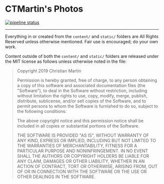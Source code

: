 CTMartin's Photos
===============
[![pipeline status](https://gitlab.com/ctmartin/vis/badges/master/pipeline.svg)](https://gitlab.com/ctmartin/vis/commits/master)



---

Everything in or created from the `content/` and `static/` folders are All Rights Reserved unless otherwise mentioned. Fair use is encouraged; do your own work.

Content outside of both the `content/` and `static/` folders are released under the MIT license as follows unless otherwise noted in the file:

> Copyright 2019 Christian Martin
>
> Permission is hereby granted, free of charge, to any person obtaining a copy of this software and associated documentation files (the "Software"), to deal in the Software without restriction, including without limitation the rights to use, copy, modify, merge, publish, distribute, sublicense, and/or sell copies of the Software, and to permit persons to whom the Software is furnished to do so, subject to the following conditions:
>
> The above copyright notice and this permission notice shall be included in all copies or substantial portions of the Software.
>
> THE SOFTWARE IS PROVIDED "AS IS", WITHOUT WARRANTY OF ANY KIND, EXPRESS OR IMPLIED, INCLUDING BUT NOT LIMITED TO THE WARRANTIES OF MERCHANTABILITY, FITNESS FOR A PARTICULAR PURPOSE AND NONINFRINGEMENT. IN NO EVENT SHALL THE AUTHORS OR COPYRIGHT HOLDERS BE LIABLE FOR ANY CLAIM, DAMAGES OR OTHER LIABILITY, WHETHER IN AN ACTION OF CONTRACT, TORT OR OTHERWISE, ARISING FROM, OUT OF OR IN CONNECTION WITH THE SOFTWARE OR THE USE OR OTHER DEALINGS IN THE SOFTWARE.